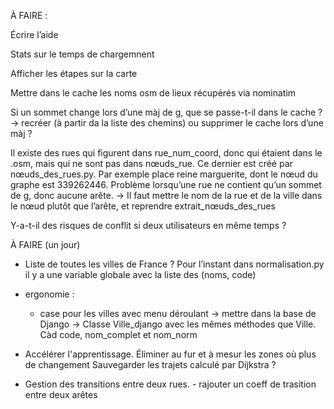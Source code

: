 
À FAIRE :

Écrire l’aide

Stats sur le temps de chargemnent

Afficher les étapes sur la carte

Mettre dans le cache les noms osm de lieux récupérés via nominatim

Si un sommet change lors d’une màj de g, que se passe-t-il dans le cache ? -> recréer (à partir da la liste des chemins) ou supprimer le cache lors d’une màj ?

Il existe des rues qui figurent dans rue_num_coord, donc qui étaient dans le .osm, mais qui ne sont pas dans nœuds_rue. Ce dernier est créé par nœuds_des_rues.py. Par exemple place reine marguerite, dont le nœud du graphe est 339262446.
Problème lorsqu’une rue ne contient qu’un sommet de g, donc aucune arête.
-> Il faut mettre le nom de la rue et de la ville dans le nœud plutôt que l’arête, et reprendre extrait_nœuds_des_rues

Y-a-t-il des risques de conflit si deux utilisateurs en même temps ?


À FAIRE (un jour)

 - Liste de toutes les villes de France ? Pour l’instant dans normalisation.py il y a une variable globale avec la liste des (noms, code)

 - ergonomie :
     - case pour les villes avec menu déroulant
        -> mettre dans la base de Django
	-> Classe Ville_django avec les mêmes méthodes que Ville. Càd code, nom_complet et nom_norm


- Accélérer l'apprentissage.
  	    Éliminer au fur et à mesur les zones où plus de changement
  	    Sauvegarder les trajets calculé par Dijkstra ?


- Gestion des transitions entre deux rues.
  	  - rajouter un coeff de trasition entre deux arêtes

